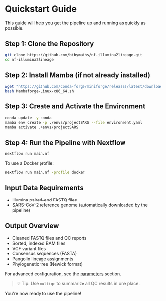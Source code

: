 # Quickstart Guide

This guide will help you get the pipeline up and running as quickly as possible.

## Step 1: Clone the Repository
```bash
git clone https://github.com/bibymaths/nf-illumina2lineage.git
cd nf-illumina2lineage
```

## Step 2: Install Mamba (if not already installed)
```bash
wget "https://github.com/conda-forge/miniforge/releases/latest/download/Mambaforge-Linux-x86_64.sh"
bash Mambaforge-Linux-x86_64.sh
```

## Step 3: Create and Activate the Environment
```bash
conda update -y conda
mamba env create -p ./envs/projectSARS --file environment.yaml
mamba activate ./envs/projectSARS
```

## Step 4: Run the Pipeline with Nextflow
```bash
nextflow run main.nf
```

To use a Docker profile:
```bash
nextflow run main.nf -profile docker
```

## Input Data Requirements
- Illumina paired-end FASTQ files
- SARS-CoV-2 reference genome (automatically downloaded by the pipeline)

## Output Overview
- Cleaned FASTQ files and QC reports
- Sorted, indexed BAM files
- VCF variant files
- Consensus sequences (FASTA)
- Pangolin lineage assignments
- Phylogenetic tree (Newick format)

For advanced configuration, see the [parameters](parameters.md) section.

> 💡 Tip: Use `multiqc` to summarize all QC results in one place.

You're now ready to use the pipeline!
